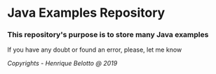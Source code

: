 # Java Examples Repository

### This repository's purpose is to store many Java examples

If you have any doubt or found an error, please, let me know

*Copyrights - Henrique Belotto @ 2019*
